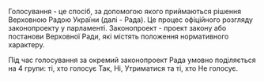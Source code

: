 Голосування - це спосіб, за допомогою якого приймаються рішення Верховною Радою України (далі - Рада). Це процес офіційного розгляду законопроекту у парламенті. 
Законопроект - проект закону або постанови Верховної Ради, які містять положення нормативного характеру.

Під час голосування за окремий законопроект Рада умовно поділяється на 4 групи: ті, хто голосує Так, Ні, Утриматися та ті, 
хто Не голосує.

